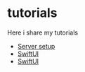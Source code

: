 # tutorials
Here i share my tutorials

* [Server setup](server_setup.md)
* [SwiftUI](SwiftUI/main.md)
* [SwiftUI](php_security/phpSecurity.md)

